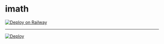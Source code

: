 # imath

[![Deploy on Railway](https://railway.app/button.svg)](https://railway.app/new/template?template=https%3A%2F%2Fgithub.com%2Flvlinkeji%2Fimath&envs=PASSWORD%2CPORT&PASSWORDDesc=Your+password+to+log+in+to+mathematics+with&PORTDesc=A+git+port+to+open+in+mathematics+%28ex.+80%29)

---

[![Deploy](https://www.herokucdn.com/deploy/button.svg)](https://dashboard.heroku.com/new?template=https://github.com/lvlinkeji/imath)
